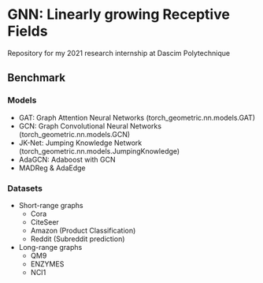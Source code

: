 # GNN: Linearly growing Receptive Fields
Repository for my 2021 research internship at Dascim Polytechnique

## Benchmark

### Models
- GAT: Graph Attention Neural Networks (torch_geometric.nn.models.GAT)
- GCN: Graph Convolutional Neural Networks (torch_geometric.nn.models.GCN)
- JK-Net: Jumping Knowledge Network (torch_geometric.nn.models.JumpingKnowledge)
- AdaGCN: Adaboost with GCN
- MADReg & AdaEdge

### Datasets
- Short-range graphs
    - Cora
    - CiteSeer
    - Amazon (Product Classification)
    - Reddit (Subreddit prediction)
- Long-range graphs
    - QM9
    - ENZYMES
    - NCI1